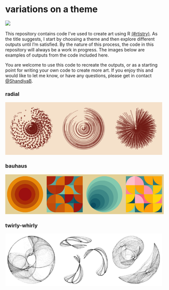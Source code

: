 variations on a theme
================

<!-- badges: start -->

![](https://img.shields.io/badge/variations-theme-EE9B00.svg)
<!-- badges: end -->

This repository contains code I’ve used to create art using R
[(#rtistry)](https://twitter.com/search?q=%23rtistry&src=typed_query).
As the title suggests, I start by choosing a theme and then explore
different outputs until I’m satisfied. By the nature of this process,
the code in this repository will always be a work in progress. The
images below are examples of outputs from the code included here.

You are welcome to use this code to recreate the outputs, or as a
starting point for writing your own code to create more art. If you
enjoy this and would like to let me know, or have any questions, please
get in contact [@ShandiyaB](https://twitter.com/ShandiyaB).

### radial

<img src="images/radial_jitter.png" width="33%" /><img src="images/radial_line.png" width="33%" /><img src="images/radial_step.png" width="33%" />

### bauhaus

<img src="images/bauhaus_concentric.png" width="25%" /><img src="images/bauhaus_random_arcs_02.png" width="25%" /><img src="images/bauhaus_expanding.png" width="25%" /><img src="images/bauhaus_random_arcs_01.png" width="25%" />

### twirly-whirly

<img src="images/tw1.png" width="33%" /><img src="images/tw2.png" width="33%" /><img src="images/tw3.png" width="33%" />
